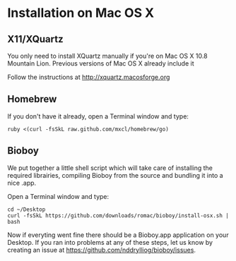 # Installation on Mac OS X

## X11/XQuartz
You only need to install XQuartz manually if you're on Mac OS X 10.8 Mountain Lion. Previous versions of Mac OS X already include it

Follow the instructions at http://xquartz.macosforge.org

## Homebrew
If you don't have it already, open a Terminal window and type:

    ruby <(curl -fsSkL raw.github.com/mxcl/homebrew/go)

## Bioboy
We put together a little shell script which will take care of installing the required librairies, compiling Bioboy from the source and bundling it into a nice .app.

Open a Terminal window and type:

    cd ~/Desktop
    curl -fsSkL https://github.com/downloads/romac/bioboy/install-osx.sh | bash

Now if everyting went fine there should be a Bioboy.app application on your Desktop.
If you ran into problems at any of these steps, let us know by creating an issue at https://github.com/nddrylliog/bioboy/issues.
